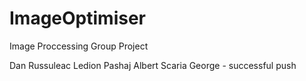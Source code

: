 # ImageOptimiser
 Image Proccessing Group Project

Dan Russuleac
Ledion Pashaj
Albert Scaria George - successful push
